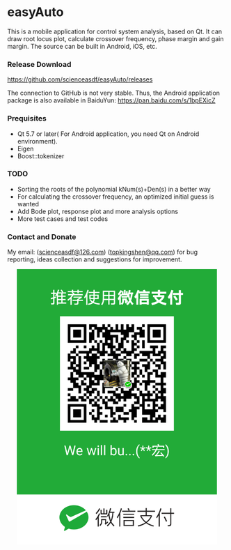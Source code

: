 
# easyAuto

This is a mobile application for control system analysis, based on Qt. It
can draw root locus plot, calculate crossover frequency, phase margin and
gain margin. The source can be built in Android, iOS, etc.

### Release Download
https://github.com/scienceasdf/easyAuto/releases

The connection to GitHub is not very stable. Thus, the Android application package is also available in BaiduYun:
https://pan.baidu.com/s/1bpEXicZ

### Prequisites
* Qt 5.7 or later( For Android application, you need Qt on Android environment).
* Eigen
* Boost::tokenizer

### TODO
* Sorting the roots of the polynomial kNum(s)+Den(s) in a better way
* For calculating the crossover frequency, an optimized initial guess is wanted
* Add Bode plot, response plot and more analysis options
* More test cases and test codes

### Contact and Donate
My email: (scienceasdf@126.com)   (topkingshen@qq.com) for bug reporting, ideas
collection and suggestions for improvement.



<p align="center">
 <img src="QR.png" width="460px"/>
</p>




